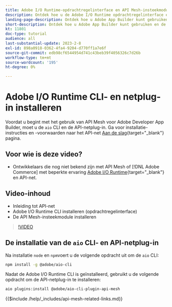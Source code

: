 ```yaml
---
title: Adobe I/O Runtime-opdrachtregelinterface en API Mesh-insteekmodule installeren
description: Ontdek hoe u de Adobe I/O Runtime opdrachtregelinterface en de API Mesh-plug-in installeert
landing-page-description: Ontdek hoe u Adobe App Builder kunt gebruiken en de Adobe I/O Runtime met de API Mesh-plug-in kunt installeren.
short-description: Ontdek hoe u Adobe App Builder kunt gebruiken en de Adobe I/O Runtime met de API Mesh-plug-in kunt installeren.
kt: 11801
doc-type: tutorial
audience: all
last-substantial-update: 2023-2-8
exl-id: 898a0918-0362-4fa4-9204-d770ff1a7e6f
source-git-commit: edb98cf6544954d741c43beb39f4056326c7d26b
workflow-type: tm+mt
source-wordcount: '195'
ht-degree: 0%

---
```


# Adobe I/O Runtime CLI- en netplug-in installeren

Voordat u begint met het gebruik van API Mesh voor Adobe Developer App Builder, moet u de `aio` CLI en de API-netplug-in.
Ga voor installatie-instructies en -voorwaarden naar het API-net [Aan de slag](https://developer.adobe.com/graphql-mesh-gateway/gateway/getting-started/){target="_blank"} pagina.

## Voor wie is deze video?

* Ontwikkelaars die nog niet bekend zijn met API Mesh of [!DNL Adobe Commerce] met beperkte ervaring [Adobe I/O Runtime](https://developer.adobe.com/runtime/docs/guides/overview/){target="_blank"} en API-net.

## Video-inhoud

* Inleiding tot API-net
* Adobe I/O Runtime CLI installeren (opdrachtregelinterface)
* De API Mesh-insteekmodule installeren

>[!VIDEO](https://video.tv.adobe.com/v/3414122?quality=12&learn=on)

## De installatie van de `aio` CLI- en API-netplug-in

Na installatie `node` en `npm`voert u de volgende opdracht uit om de `aio` CLI:

```bash
npm install -g @adobe/aio-cli
```

Nadat de Adobe I/O Runtime CLI is geïnstalleerd, gebruikt u de volgende opdracht om de API-netplug-in te installeren:

```bash
aio plugins:install @adobe/aio-cli-plugin-api-mesh
```

{{$include /help/_includes/api-mesh-related-links.md}}
